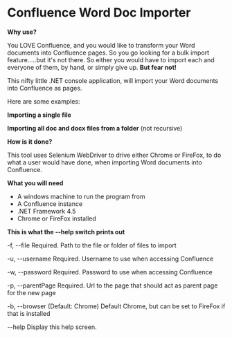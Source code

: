 # Confluence Word Doc Importer #
**Why use?**

You LOVE Confluence, and you would like to transform your Word documents into Confluence pages. So you go looking for a bulk import feature.....but it's not there. So either you would have to import each and everyone of them, by hand, or simply give up. **But fear not!**

This nifty little .NET console application, will import your Word documents into Confluence as pages.

Here are some examples:

**Importing a single file**


**Importing all doc and docx files from a folder** (not recursive)


**How is it done?**

This tool uses Selenium WebDriver to drive either Chrome or FireFox, to do what a user would have done, when importing Word documents into Confluence.

**What you will need**

- A windows machine to run the program from
- A Confluence instance
- .NET Framework 4.5
- Chrome or FireFox installed

**This is what the --help switch prints out**

  -f, --file          Required. Path to the file or folder of files to import

  -u, --username      Required. Username to use when accessing Confluence

  -w, --password      Required. Password to use when accessing Confluence

  -p, --parentPage    Required. Url to the page that should act as parent page
                      for the new page

  -b, --browser       (Default: Chrome) Default Chrome, but can be set to
                      FireFox if that is installed

  --help              Display this help screen.

